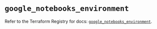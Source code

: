 # `google_notebooks_environment`

Refer to the Terraform Registry for docs: [`google_notebooks_environment`](https://registry.terraform.io/providers/hashicorp/google-beta/5.12.0/docs/resources/google_notebooks_environment).
